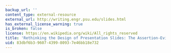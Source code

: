```yaml
---
backup_url: ''
content_type: external-resource
external_url: http://writing.engr.psu.edu/slides.html
has_external_license_warning: true
is_broken: false
license: https://en.wikipedia.org/wiki/All_rights_reserved
title: 'Rethinking the Design of Presentation Slides: The Assertion-Evidence Structure'
uid: 83dbf6b3-9607-4399-8093-7e46bb18e732
---
```

